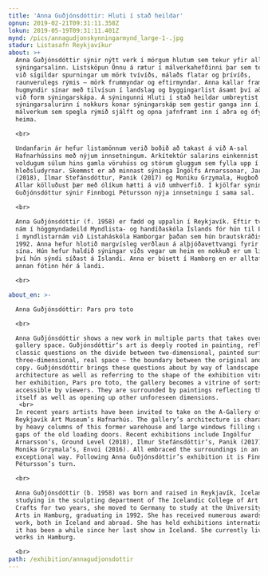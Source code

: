 ```yaml
---
title: 'Anna Guðjónsdóttir: Hluti í stað heildar'
opnun: 2019-02-21T09:31:11.358Z
lokun: 2019-05-19T09:31:11.401Z
mynd: /pics/annagudjonskynningarmynd_large-1-.jpg
stadur: Listasafn Reykjavíkur
about: >+
  Anna Guðjónsdóttir sýnir nýtt verk í mörgum hlutum sem tekur yfir allan
  sýningarsalinn. Listsköpun Önnu á rætur í málverkahefðinni þar sem tekist er á
  við sígildar spurningar um mörk tvívíðs, málaðs flatar og þrívíðs,
  raunverulegs rýmis – mörk frummyndar og eftirmyndar. Anna kallar fram
  hugmyndir sínar með tilvísun í landslag og byggingarlist ásamt því að styðjast
  við form sýningarskápa. Á sýningunni Hluti í stað heildar umbreytist
  sýningarsalurinn í nokkurs konar sýningarskáp sem gestir ganga inn í, umvafðir
  málverkum sem spegla rýmið sjálft og opna jafnframt inn í aðra og ófyrirséða
  heima. 

  <br>

  Undanfarin ár hefur listamönnum verið boðið að takast á við A-sal
  Hafnarhússins með nýjum innsetningum. Arkítektúr salarins einkennist af
  voldugum súlum hins gamla vöruhúss og stórum gluggum sem fylla upp í gömlu
  hleðsludyrnar. Skemmst er að minnast sýninga Ingólfs Arnarssonar, Jarðhæð
  (2018), Ilmar Stefánsdóttur, Panik (2017) og Moniku Grzymala, Hugboð (2016).
  Allar kölluðust þær með ólíkum hætti á við umhverfið. Í kjölfar sýningar Önnu
  Guðjónsdóttur sýnir Finnbogi Pétursson nýja innsetningu í sama sal. 

  <br>

  Anna Guðjónsdóttir (f. 1958) er fædd og uppalin í Reykjavík. Eftir tveggja ára
  nám í höggmyndadeild Myndlista- og handíðaskóla Íslands fór hún til Þýskalands
  í myndlistarnám við Listaháskóla Hamborgar þaðan sem hún brautskráðist árið
  1992. Anna hefur hlotið margvísleg verðlaun á alþjóðavettvangi fyrir myndlist
  sína. Hún hefur haldið sýningar víðs vegar um heim en nokkuð er um liði frá
  því hún sýndi síðast á Íslandi. Anna er búsett í Hamborg en er alltaf með
  annan fótinn hér á landi. 

  <br>

about_en: >-

  Anna Guðjónsdóttir: Pars pro toto

  <br>

  Anna Guðjónsdóttir shows a new work in multiple parts that takes over the
  gallery space. Guðjónsdóttir‘s art is deeply rooted in painting, reflecting
  classic questions on the divide between two-dimensional, painted surface and
  three-dimensional, real space – the boundary between the original and the
  copy. Guðjónsdóttir brings these questions about by way of landscape and
  architecture as well as referring to the shape of the exhibition vitrine. In
  her exhibition, Pars pro toto, the gallery becomes a vitrine of sorts,
  accessible by viewers. They are surrounded by paintings reflecting the space
  itself as well as opening up other unforeseen dimensions.
   <br>
  In recent years artists have been invited to take on the A-Gallery of
  Reykjavík Art Museum’s Hafnarhús. The gallery’s architecture is characterized
  by heavy columns of this former warehouse and large windows filling up the
  gaps of the old loading doors. Recent exhibitions include Ingólfur
  Arnarsson‘s, Ground Level (2018), Ilmur Stefánsdóttir‘s, Panik (2017) and
  Monika Grzymala‘s, Envoi (2016). All embraced the surroundings in an
  exceptional way. Following Anna Guðjónsdóttir’s exhibition it is Finnbogi
  Pétursson’s turn.

  <br>

  Anna Guðjónsdóttir (b. 1958) was born and raised in Reykjavík, Iceland. After
  studying in the sculpting department of The Icelandic College of Art and
  Crafts for two years, she moved to Germany to study at the University of Fine
  Arts in Hamburg, graduating in 1992. She has received numerous awards for her
  work, both in Iceland and abroad. She has held exhibitions internationally but
  it has been a while since her last show in Iceland. She currently lives and
  works in Hamburg.

  <br>
path: /exhibition/annagudjonsdottir
---
```


